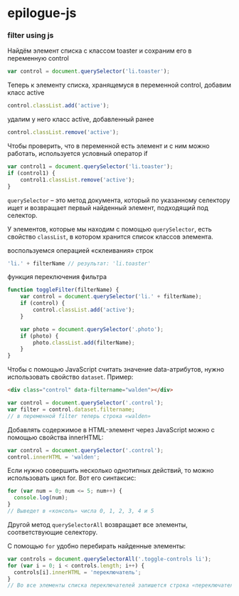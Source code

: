 # epilogue-js
### filter using js


Найдём элемент списка с классом toaster и сохраним его в переменную control
```javascript
var control = document.querySelector('li.toaster');
```
Теперь к элементу списка, хранящемуся в переменной control, добавим класс active
```javascript
control.classList.add('active');
```
удалим у него класс active, добавленный ранее
```javascript
control.classList.remove('active');
```
Чтобы проверить, что в переменной есть элемент и с ним можно работать, используется условный оператор if
```javascript
var control1 = document.querySelector('li.toaster');
if (control1) {
    control1.classList.remove('active');
}
```
`querySelector` – это метод документа, который по указанному селектору ищет и возвращает первый найденный элемент, подходящий под селектор.

У элементов, которые мы находим с помощью `querySelector`, есть свойство `classList`, в котором хранится список классов элемента.

воспользуемся операцией «склеивания» строк
```javascript
'li.' + filterName // результат: 'li.toaster'
```
функция переключения фильтра
```javascript
function toggleFilter(filterName) {
    var control = document.querySelector('li.' + filterName);
    if (control) {
        control.classList.add('active');
    }

    var photo = document.querySelector('.photo');
    if (photo) {
        photo.classList.add(filterName);
    }
}
```
Чтобы с помощью JavaScript считать значение data-атрибутов, нужно использовать свойство `dataset`. Пример:
```html
<div class="control" data-filtername="walden"></div>
```
```javascript
var control = document.querySelector('.control');
var filter = control.dataset.filtername;
// в переменной filter теперь строка «walden»
```
Добавлять содержимое в HTML-элемент через JavaScript можно с помощью свойства innerHTML:
```javascript
var control = document.querySelector('.control');
control.innerHTML = 'walden';
```
Если нужно совершить несколько однотипных действий, то можно использовать цикл for. Вот его синтаксис:
```javascript
for (var num = 0; num <= 5; num++) {
  console.log(num);
}
// Выведет в «консоль» числа 0, 1, 2, 3, 4 и 5
```
Другой метод `querySelectorAll` возвращает все элементы, соответствующие селектору.

С помощью `for` удобно перебирать найденные элементы:
```javascript
var controls = document.querySelectorAll('.toggle-controls li');
for (var i = 0; i < controls.length; i++) {
  controls[i].innerHTML = 'переключатель';
}
// Во все элементы списка переключателей запишется строка «переключатель».
```


